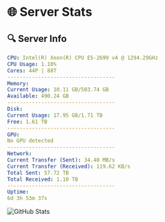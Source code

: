 # 🌐 Server Stats
## 🔍 Server Info
```yaml
CPU: Intel(R) Xeon(R) CPU E5-2699 v4 @ 1294.29GHz
CPU Usage: 1.10%
Cores: 44P | 88T
-----------------------------------
Memory:
Current Usage: 10.11 GB/503.74 GB
Available: 490.24 GB
-----------------------------------
Disk:
Current Usage: 17.95 GB/1.71 TB
Free: 1.61 TB
-----------------------------------
GPU:
No GPU detected
-----------------------------------
Network:
Current Transfer (Sent): 34.40 MB/s
Current Transfer (Received): 119.62 KB/s
Total Sent: 57.72 TB
Total Received: 1.10 TB
-----------------------------------
Uptime:
6d 3h 53m 37s
```
![GitHub Stats](https://img.shields.io/badge/Updated-2025-02-14_02:36:55-blue)
